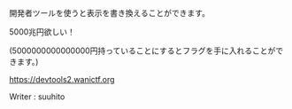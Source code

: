 開発者ツールを使うと表示を書き換えることができます。

5000兆円欲しい！

(5000000000000000円持っていることにするとフラグを手に入れることができます。)

https://devtools2.wanictf.org

Writer : suuhito